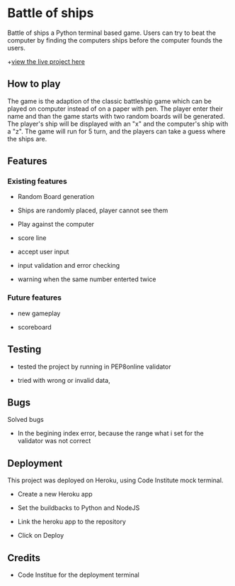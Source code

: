 # Battle of ships

Battle of ships a Python terminal based game. Users can try to beat the computer by finding the computers ships before the computer founds the users.

+[view the live project here]()

## How to play

The game is the adaption of the classic battleship game which can be played on computer instead of on a paper with pen.
The player enter their name and than the game starts with two random boards will be generated.
The player's ship will be displayed with an "x" and the computer's ship with a "z".
The game will run for 5 turn, and the players can take a guess where the ships are.

## Features

### Existing features

- Random Board generation

- Ships are randomly placed, player cannot see them

- Play against the computer

- score line

- accept user input

- input validation and error checking

- warning when the same number enterted twice

### Future features

- new gameplay

- scoreboard

## Testing

- tested the project by running in PEP8online validator

- tried with wrong or invalid data,

## Bugs

Solved bugs

- In the begining index error, because the range what i set for the validator was not correct

## Deployment

This project was deployed on Heroku, using Code Institute mock terminal.

- Create a new Heroku app

- Set the buildbacks to Python and NodeJS

- Link the heroku app to the repository

- Click on Deploy

## Credits

- Code Institue for the deployment terminal



